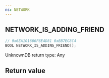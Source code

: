 ```yaml
---
ns: NETWORK
---
```

## NETWORK_IS_ADDING_FRIEND

```c
// 0x6EA101606F6E4D81 0xBB7EC8C4
BOOL NETWORK_IS_ADDING_FRIEND();
```

UnknownDB return type: Any

## Return value
